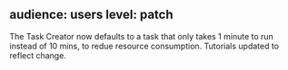 audience: users
level: patch
---
The Task Creator now defaults to a task that only takes 1 minute to run instead of 10 mins, to redue resource consumption. Tutorials updated to reflect change.

